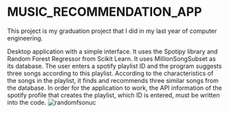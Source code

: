 # MUSIC_RECOMMENDATION_APP
This project is my graduation project that I did in my last year of computer engineering.

Desktop application with a simple interface. It uses the Spotipy library and Random Forest Regressor from Scikit Learn. It uses MillionSongSubset as its database. The user enters a spotify playlist ID and the program suggests three songs according to this playlist. According to the characteristics of the songs in the playlist, it finds and recommends three similar songs from the database.
In order for the application to work, the API information of the spotify profile that creates the playlist, which ID is entered, must be written into the code.
![randomfsonuc](https://github.com/KediOtu/MUSIC_RECOMMENDATION_APP/assets/74386450/96735fea-e8c8-4d82-9c35-5f2a2c09bd34)
